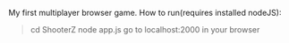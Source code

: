 My first multiplayer browser game.
How to run(requires installed nodeJS):
>cd ShooterZ
>node app.js
>go to localhost:2000 in your browser
